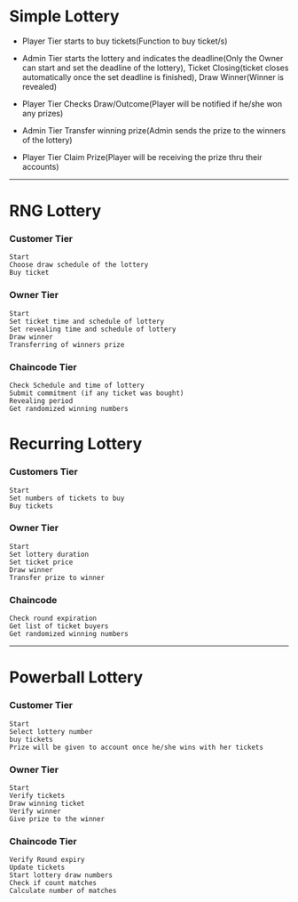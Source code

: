 # Simple Lottery

 * Player Tier starts to buy tickets(Function to buy ticket/s)

 * Admin Tier starts the lottery and indicates the deadline(Only the Owner can start and set the deadline of the lottery), Ticket Closing(ticket closes automatically once the set deadline is finished), Draw Winner(Winner is revealed)

 * Player Tier Checks Draw/Outcome(Player will be notified if he/she won any prizes)

 * Admin Tier Transfer winning prize(Admin sends the prize to the winners of the lottery)

 * Player Tier Claim Prize(Player will be receiving the prize thru their accounts)

____

# RNG Lottery

### Customer Tier
```
Start
Choose draw schedule of the lottery
Buy ticket
```

### Owner Tier
```
Start
Set ticket time and schedule of lottery
Set revealing time and schedule of lottery
Draw winner
Transferring of winners prize
```

### Chaincode Tier
```
Check Schedule and time of lottery
Submit commitment (if any ticket was bought)
Revealing period
Get randomized winning numbers
```

# Recurring Lottery

### Customers Tier
```
Start
Set numbers of tickets to buy
Buy tickets
```

### Owner Tier
```
Start
Set lottery duration
Set ticket price
Draw winner
Transfer prize to winner
```
### Chaincode
```
Check round expiration
Get list of ticket buyers
Get randomized winning numbers
```
___

# Powerball Lottery

### Customer Tier
```
Start
Select lottery number
buy tickets
Prize will be given to account once he/she wins with her tickets
```

### Owner Tier
```
Start
Verify tickets
Draw winning ticket
Verify winner
Give prize to the winner
```

### Chaincode Tier
```
Verify Round expiry
Update tickets
Start lottery draw numbers
Check if count matches
Calculate number of matches
```
